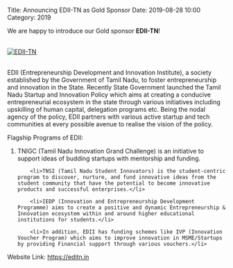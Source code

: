 Title: Announcing EDII-TN as Gold Sponsor
Date: 2019-08-28 10:00
Category: 2019

We are happy to introduce our Gold sponsor **EDII-TN**!

<!-- PELICAN_END_SUMMARY -->
<br>
<div class="text-center">
  <a href="https://editn.in/" target="_blank">
    <img src="{static}/images/sponsors/ediitn.png" alt="EDII-TN">
  </a>
</div>
<br>

EDII (Entrepreneurship Development and Innovation Institute), a society established by the Government of Tamil Nadu, to foster entrepreneurship and innovation in the State. Recently State Government launched the Tamil Nadu Startup and Innovation Policy which aims at creating a conducive entrepreneurial ecosystem in the state through various initiatives including upskilling of human capital, delegation programs etc. Being the nodal agency of the policy, EDII partners with various active startup and tech communities at every possible avenue to realise the vision of the policy.

Flagship Programs of EDII:

<ol>
        <li>TNIGC (Tamil Nadu Innovation Grand Challenge) is an initiative to support ideas of budding startups with mentorship and funding.</li>

        <li>TNSI (Tamil Nadu Student Innovators) is the student-centric program to discover, nurture, and fund innovative ideas from the student community that have the potential to become innovative products and successful enterprises.</li>

        <li>IEDP (Innovation and Entrepreneurship Development Programme) aims to create a positive and dynamic Entrepreneurship & Innovation ecosystem within and around higher educational institutions for students.</li>

        <li>In addition, EDII has funding schemes like IVP (Innovation Voucher Program) which aims to improve innovation in MSME/Startups by providing Financial support through various vouchers.</li>

</ol>

Website Link: <a href="https://editn.in/" target="_blank">https://editn.in</a>
